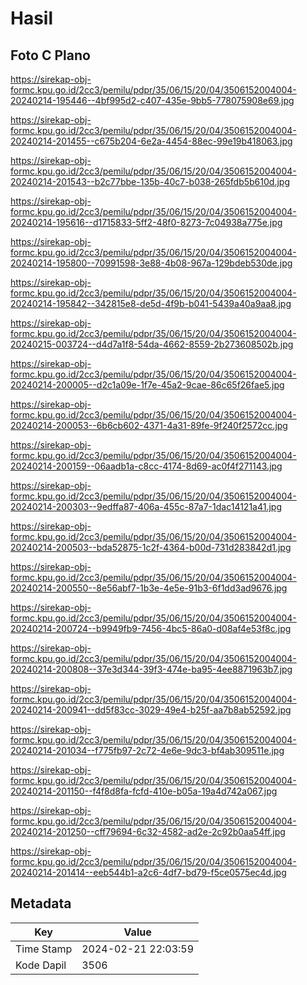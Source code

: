 # Hasil

## Foto C Plano

https://sirekap-obj-formc.kpu.go.id/2cc3/pemilu/pdpr/35/06/15/20/04/3506152004004-20240214-195446--4bf995d2-c407-435e-9bb5-778075908e69.jpg

https://sirekap-obj-formc.kpu.go.id/2cc3/pemilu/pdpr/35/06/15/20/04/3506152004004-20240214-201455--c675b204-6e2a-4454-88ec-99e19b418063.jpg

https://sirekap-obj-formc.kpu.go.id/2cc3/pemilu/pdpr/35/06/15/20/04/3506152004004-20240214-201543--b2c77bbe-135b-40c7-b038-265fdb5b610d.jpg

https://sirekap-obj-formc.kpu.go.id/2cc3/pemilu/pdpr/35/06/15/20/04/3506152004004-20240214-195616--d1715833-5ff2-48f0-8273-7c04938a775e.jpg

https://sirekap-obj-formc.kpu.go.id/2cc3/pemilu/pdpr/35/06/15/20/04/3506152004004-20240214-195800--70991598-3e88-4b08-967a-129bdeb530de.jpg

https://sirekap-obj-formc.kpu.go.id/2cc3/pemilu/pdpr/35/06/15/20/04/3506152004004-20240214-195842--342815e8-de5d-4f9b-b041-5439a40a9aa8.jpg

https://sirekap-obj-formc.kpu.go.id/2cc3/pemilu/pdpr/35/06/15/20/04/3506152004004-20240215-003724--d4d7a1f8-54da-4662-8559-2b273608502b.jpg

https://sirekap-obj-formc.kpu.go.id/2cc3/pemilu/pdpr/35/06/15/20/04/3506152004004-20240214-200005--d2c1a09e-1f7e-45a2-9cae-86c65f26fae5.jpg

https://sirekap-obj-formc.kpu.go.id/2cc3/pemilu/pdpr/35/06/15/20/04/3506152004004-20240214-200053--6b6cb602-4371-4a31-89fe-9f240f2572cc.jpg

https://sirekap-obj-formc.kpu.go.id/2cc3/pemilu/pdpr/35/06/15/20/04/3506152004004-20240214-200159--06aadb1a-c8cc-4174-8d69-ac0f4f271143.jpg

https://sirekap-obj-formc.kpu.go.id/2cc3/pemilu/pdpr/35/06/15/20/04/3506152004004-20240214-200303--9edffa87-406a-455c-87a7-1dac14121a41.jpg

https://sirekap-obj-formc.kpu.go.id/2cc3/pemilu/pdpr/35/06/15/20/04/3506152004004-20240214-200503--bda52875-1c2f-4364-b00d-731d283842d1.jpg

https://sirekap-obj-formc.kpu.go.id/2cc3/pemilu/pdpr/35/06/15/20/04/3506152004004-20240214-200550--8e56abf7-1b3e-4e5e-91b3-6f1dd3ad9676.jpg

https://sirekap-obj-formc.kpu.go.id/2cc3/pemilu/pdpr/35/06/15/20/04/3506152004004-20240214-200724--b9949fb9-7456-4bc5-86a0-d08af4e53f8c.jpg

https://sirekap-obj-formc.kpu.go.id/2cc3/pemilu/pdpr/35/06/15/20/04/3506152004004-20240214-200808--37e3d344-39f3-474e-ba95-4ee8871963b7.jpg

https://sirekap-obj-formc.kpu.go.id/2cc3/pemilu/pdpr/35/06/15/20/04/3506152004004-20240214-200941--dd5f83cc-3029-49e4-b25f-aa7b8ab52592.jpg

https://sirekap-obj-formc.kpu.go.id/2cc3/pemilu/pdpr/35/06/15/20/04/3506152004004-20240214-201034--f775fb97-2c72-4e6e-9dc3-bf4ab309511e.jpg

https://sirekap-obj-formc.kpu.go.id/2cc3/pemilu/pdpr/35/06/15/20/04/3506152004004-20240214-201150--f4f8d8fa-fcfd-410e-b05a-19a4d742a067.jpg

https://sirekap-obj-formc.kpu.go.id/2cc3/pemilu/pdpr/35/06/15/20/04/3506152004004-20240214-201250--cff79694-6c32-4582-ad2e-2c92b0aa54ff.jpg

https://sirekap-obj-formc.kpu.go.id/2cc3/pemilu/pdpr/35/06/15/20/04/3506152004004-20240214-201414--eeb544b1-a2c6-4df7-bd79-f5ce0575ec4d.jpg


## Metadata

| Key        | Value               |
| ---------- | ------------------- |
| Time Stamp | 2024-02-21 22:03:59 |
| Kode Dapil | 3506                |



